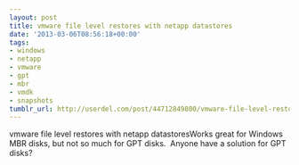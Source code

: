```yaml
---
layout: post
title: vmware file level restores with netapp datastores
date: '2013-03-06T08:56:18+00:00'
tags:
- windows
- netapp
- vmware
- gpt
- mbr
- vmdk
- snapshots
tumblr_url: http://userdel.com/post/44712849800/vmware-file-level-restores-with-netapp-datastores
---
```

vmware file level restores with netapp datastoresWorks great for Windows MBR disks, but not so much for GPT disks.  Anyone have a solution for GPT disks?
